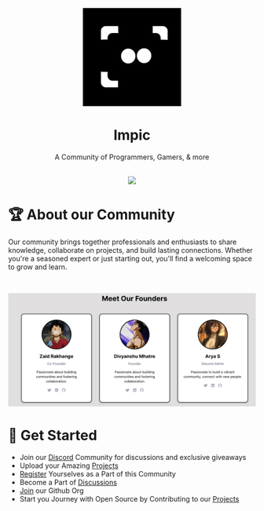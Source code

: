 <div align = "center">
    <img src = "assets/logo.png">
    <h1>
        Impic
    </h1>
    A Community of Programmers, Gamers, & more
</div>

<br>

<p align="center">
    <a href="https://discord.gg/6sFY5VZaW2">
        <img src="https://discord.com/api/guilds/1245810703621947402/widget.png?style=banner2">
    </a> 
</p>

# 🏆 About our Community

Our community brings together professionals and enthusiasts to share knowledge, collaborate on projects, and build lasting connections. Whether you're a seasoned expert or just starting out, you'll find a welcoming space to grow and learn.

<br>

![Founders](assets/founders.png)

# 🚀 Get Started

- Join our [Discord](https://discord.gg/6sFY5VZaW2) Community for discussions and exclusive giveaways
- Upload your Amazing [Projects](https://impic.vercel.app/project-registration)
- [Register](https://impic.vercel.app/registration) Yourselves as a Part of this Community
- Become a Part of [Discussions](https://github.com/orgs/ImpicDevs/discussions)
- [Join](https://github.com/ImpicDevs/support/issues/new?assignees=&labels=invite+me+to+the+organisation&projects=&template=invitation.yml&title=Please+invite+me+to+the+GitHub+Community+Organization) our Github Org
- Start you Journey with Open Source by Contributing to our [Projects](https://github.com/orgs/ImpicDevs/repositories)
